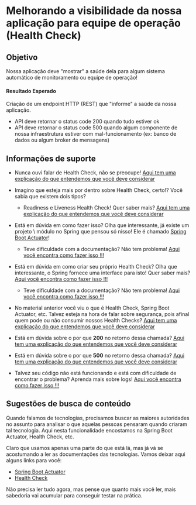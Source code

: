 # Melhorando a visibilidade da nossa aplicação para equipe de operação (Health Check)

## Objetivo

Nossa aplicação deve "mostrar" a saúde dela para algum sistema automático de monitoramento ou equipe de operação!

#### Resultado Esperado

Criação de um endpoint HTTP (REST) que "informe" a saúde da nossa aplicação.
* API deve retornar o status code 200 quando tudo estiver ok
* API deve retornar o status code 500 quando algum componente de nossa infraestrutura estiver com mal-funcionamento 
(ex: banco de dados ou algum broker de mensagens)

## Informações de suporte

* Nunca ouvi falar de Health Check, não se preocupe! [Aqui tem uma explicação do que entendemos que você deve considerar](../informacao_procedural/healthcheck.md)

* Imagino que esteja mais por dentro sobre Health Check, certo!? Você sabia que existem dois tipos?
    * Readiness e Liveness Health Check! Quer saber mais?  [Aqui tem uma explicação do que entendemos que você deve considerar](../informacao_procedural/readiness_checks.md)
    
* Está em dúvida em como fazer isso? Olha que interessante, já existe um projeto \ módulo no Spring que pensou só nisso! 
Ele é chamado [Spring Boot Actuator](https://github.com/spring-projects/spring-boot/tree/v2.3.2.RELEASE/spring-boot-project/spring-boot-actuator)!
    * Teve dificuldade com a documentação? Não tem problema! [Aqui você encontra como fazer isso !!!](../informacao_suporte/spring-actuator.md)

* Está em dúvida em como criar seu próprio Health Check? Olha que interessante, o Spring fornece uma interface para isto! 
Quer saber mais? [Aqui você encontra como fazer isso !!!](https://docs.spring.io/spring-boot/docs/current/reference/html/production-ready-features.html#writing-custom-healthindicators)
    * Teve dificuldade com a documentação? Não tem problema! [Aqui você encontra como fazer isso !!!](../informacao_suporte/spring-health-check.md)

* No material anterior você viu o que é Health Check, Spring Boot Actuator, etc. Talvez esteja na hora de falar sobre segurança, pois 
afinal quem pode ou não consumir nossos Health Checks? [Aqui tem uma explicação do que entendemos que você deve considerar](../informacao_procedural/seguranca_cloud_native.md)

* Está em dúvida sobre o por que **200** no retorno dessa chamada? [Aqui tem uma explicação do que entendemos que você deve considerar](../informacao_suporte/rest-200.md)
  
* Está em dúvida sobre o por que **500** no retorno dessa chamada? [Aqui tem uma explicação do que entendemos que você deve considerar](../informacao_suporte/rest-500.md)

* Talvez seu código não está funcionando e está com dificuldade de encontrar o problema? Aprenda mais sobre logs! [Aqui você encontra como fazer isso !!!](../informacao_suporte/spring-logging.md)

## Sugestões de busca de conteúdo

Quando falamos de tecnologias, precisamos buscar as maiores autoridades no assunto para analisar o que aquelas pessoas 
pensaram quando criaram tal tecnologia. Aqui nesta funcionalidade encostamos na Spring Boot Actuator, Health Check, etc.

Claro que usamos apenas uma parte do que está lá, mas já vá se acostumando a ler as documentações das tecnologias.
 Vamos deixar aqui alguns links para você:

- [Spring Boot Actuator](https://docs.spring.io/spring-boot/docs/current/reference/html/production-ready-features.html#production-ready-enabling)
- [Health Check](https://microservices.io/patterns/observability/health-check-api.html)

Não precisa ler tudo agora, mas pense que quanto mais você ler, mais sabedoria vai acumular para conseguir testar na prática.